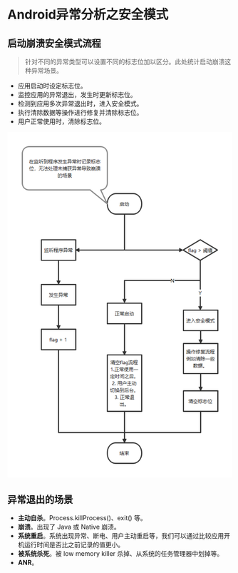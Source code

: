# Android异常分析之安全模式

## 启动崩溃安全模式流程

> 针对不同的异常类型可以设置不同的标志位加以区分。此处统计启动崩溃这种异常场景。

* 应用启动时设定标志位。
* 监控应用的异常退出，发生时更新标志位。
* 检测到应用多次异常退出时，进入安全模式。
* 执行清除数据等操作进行修复并清除标志位。
* 用户正常使用时，清除标志位。

![android安全模式](./Android%E5%BC%82%E5%B8%B8%E5%88%86%E6%9E%90%E4%B9%8B%E5%AE%89%E5%85%A8%E6%A8%A1%E5%BC%8F.assets/android%E5%AE%89%E5%85%A8%E6%A8%A1%E5%BC%8F.png)

## 异常退出的场景

* **主动自杀**。Process.killProcess()、exit() 等。
* **崩溃**。出现了 Java 或 Native 崩溃。
* **系统重启**。系统出现异常、断电、用户主动重启等，我们可以通过比较应用开机运行时间是否比之前记录的值更小。
* **被系统杀死**。被 low memory killer 杀掉、从系统的任务管理器中划掉等。
* **ANR**。

